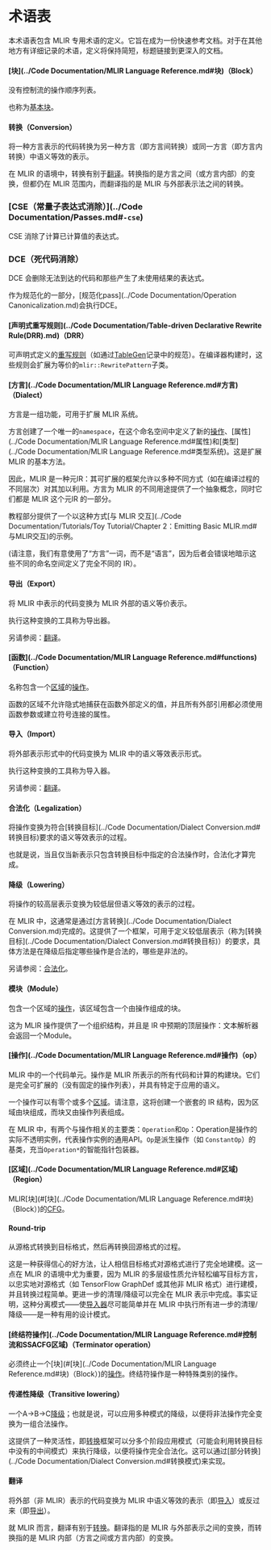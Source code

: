 # 术语表

本术语表包含 MLIR 专用术语的定义。它旨在成为一份快速参考文档。对于在其他地方有详细记录的术语，定义将保持简短，标题链接到更深入的文档。

#### [块](../Code Documentation/MLIR Language Reference.md#块)（Block）

没有控制流的操作顺序列表。

也称为[基本块](https://en.wikipedia.org/wiki/Basic_block)。

#### 转换（Conversion）

将一种方言表示的代码转换为另一种方言（即方言间转换）或同一方言（即方言内转换）中语义等效的表示。

在 MLIR 的语境中，转换有别于[翻译](#翻译)。转换指的是方言之间（或方言内部）的变换，但都仍在 MLIR 范围内，而翻译指的是 MLIR 与外部表示法之间的转换。

### [CSE（常量子表达式消除）](../Code Documentation/Passes.md#`-cse`)

CSE 消除了计算已计算值的表达式。

### DCE（死代码消除）

DCE 会删除无法到达的代码和那些产生了未使用结果的表达式。

作为规范化的一部分，[规范化pass](../Code Documentation/Operation Canonicalization.md)会执行DCE。

#### [声明式重写规则](../Code Documentation/Table-driven Declarative Rewrite Rule(DRR).md)（DRR）

可声明式定义的[重写规则](https://en.wikipedia.org/wiki/Graph_rewriting)（如通过[TableGen](https://llvm.org/docs/TableGen/)记录中的规范）。在编译器构建时，这些规则会扩展为等价的`mlir::RewritePattern`子类。

#### [方言](../Code Documentation/MLIR Language Reference.md#方言)（Dialect）

方言是一组功能，可用于扩展 MLIR 系统。

方言创建了一个唯一的`namespace`，在这个命名空间中定义了新的[操作](https://mlir.llvm.org/getting_started/Glossary/#operation-op)、[属性](../Code Documentation/MLIR Language Reference.md#属性)和[类型](../Code Documentation/MLIR Language Reference.md#类型系统)。这是扩展 MLIR 的基本方法。

因此，MLIR 是一种元IR：其可扩展的框架允许以多种不同方式（如在编译过程的不同层次）对其加以利用。方言为 MLIR 的不同用途提供了一个抽象概念，同时它们都是 MLIR 这个元IR 的一部分。

教程部分提供了一个以这种方式[与 MLIR 交互](../Code Documentation/Tutorials/Toy Tutorial/Chapter 2：Emitting Basic MLIR.md#与MLIR交互)的示例。

(请注意，我们有意使用了“方言”一词，而不是“语言”，因为后者会错误地暗示这些不同的命名空间定义了完全不同的 IR）。

#### 导出（Export）

将 MLIR 中表示的代码变换为 MLIR 外部的语义等价表示。

执行这种变换的工具称为导出器。

另请参阅：[翻译](#翻译)。

#### [函数](../Code Documentation/MLIR Language Reference.md#functions)（Function）

名称包含一个[区域](https://mlir.llvm.org/getting_started/Glossary/#region)的[操作](https://mlir.llvm.org/getting_started/Glossary/#operation-op)。

函数的区域不允许隐式地捕获在函数外部定义的值，并且所有外部引用都必须使用函数参数或建立符号连接的属性。

#### 导入（Import）

将外部表示形式中的代码变换为 MLIR 中的语义等效表示形式。

执行这种变换的工具称为导入器。

另请参阅：[翻译](#翻译)。

#### 合法化（Legalization）

将操作变换为符合[转换目标](../Code Documentation/Dialect Conversion.md#转换目标)要求的语义等效表示的过程。

也就是说，当且仅当新表示只包含转换目标中指定的合法操作时，合法化才算完成。

#### 降级（Lowering）

将操作的较高层表示变换为较低层但语义等效的表示的过程。

在 MLIR 中，这通常是通过[方言转换](../Code Documentation/Dialect Conversion.md)完成的。这提供了一个框架，可用于定义较低层表示（称为[转换目标](../Code Documentation/Dialect Conversion.md#转换目标)）的要求，具体方法是在降级后指定哪些操作是合法的，哪些是非法的。

另请参阅：[合法化](#合法化（Legalization）)。

#### 模块（Module）

包含一个区域的[操作](https://mlir.llvm.org/getting_started/Glossary/#operation-op)，该区域包含一个由操作组成的块。

这为 MLIR 操作提供了一个组织结构，并且是 IR 中预期的顶层操作：文本解析器会返回一个Module。

#### [操作](../Code Documentation/MLIR Language Reference.md#操作)（op）

MLIR 中的一个代码单元。操作是 MLIR 所表示的所有代码和计算的构建块。它们是完全可扩展的（没有固定的操作列表），并具有特定于应用的语义。

一个操作可以有零个或多个[区域](https://mlir.llvm.org/getting_started/Glossary/#region)。请注意，这将创建一个嵌套的 IR 结构，因为区域由块组成，而块又由操作列表组成。

在 MLIR 中，有两个与操作相关的主要类：`Operation`和`Op`：Operation是操作的实际不透明实例，代表操作实例的通用API。`Op`是派生操作（如 `ConstantOp`）的基类，充当`Operation*`的智能指针包装器。

#### [区域](../Code Documentation/MLIR Language Reference.md#区域)（Region）

MLIR[块](#[块](../Code Documentation/MLIR Language Reference.md#块)（Block）)的[CFG](https://en.wikipedia.org/wiki/Control-flow_graph)。

#### Round-trip

从源格式转换到目标格式，然后再转换回源格式的过程。

这是一种获得信心的好方法，让人相信目标格式对源格式进行了完全地建模。这一点在 MLIR 的语境中尤为重要，因为 MLIR 的多层级性质允许轻松编写目标方言，以忠实地对源格式（如 TensorFlow GraphDef 或其他非 MLIR 格式）进行建模，并且转换过程简单。更进一步的清理/降级可以完全在 MLIR 表示中完成。事实证明，这种分离模式——使[导入器](#导入（Import）)尽可能简单并在 MLIR 中执行所有进一步的清理/降级——是一种有用的设计模式。

#### [终结符操作](../Code Documentation/MLIR Language Reference.md#控制流和SSACFG区域)（Terminator operation）

必须终止一个[块](#[块](../Code Documentation/MLIR Language Reference.md#块)（Block）)的[操作](https://mlir.llvm.org/getting_started/Glossary/#operation-op)。终结符操作是一种特殊类别的操作。

#### 传递性降级（Transitive lowering）

一个A->B->C[降级](#降级（Lowering）)；也就是说，可以应用多种模式的降级，以便将非法操作完全变换为一组合法操作。

这提供了一种灵活性，即[转换](#转换（Conversion）)框架可以分多个阶段应用模式（可能会利用转换目标中没有的中间模式）来执行降级，以便将操作完全合法化。这可以通过[部分转换](../Code Documentation/Dialect Conversion.md#转换模式)来实现。

#### 翻译

将外部（非 MLIR）表示的代码变换为 MLIR 中语义等效的表示（即[导入](#导入（Import）)）或反过来（即[导出](#导出（Export）)）。

就 MLIR 而言，翻译有别于[转换](#转换（Conversion）)。翻译指的是 MLIR 与外部表示之间的变换，而转换指的是 MLIR 内部（方言之间或方言内部）的变换。